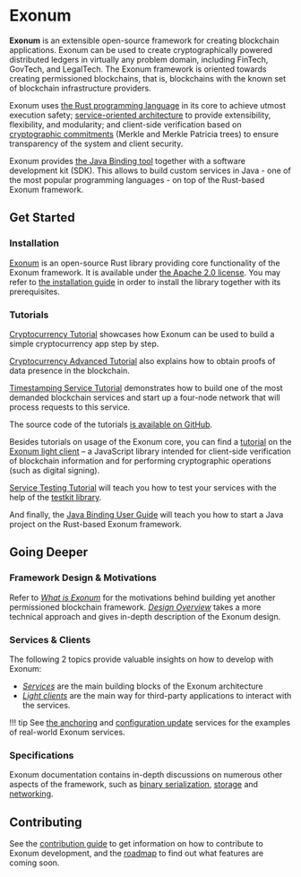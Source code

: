 # Exonum

**Exonum** is an extensible open-source framework for creating blockchain
applications.
Exonum can be used to create cryptographically powered distributed
ledgers in virtually any problem domain, including FinTech, GovTech, and
LegalTech.
The Exonum framework is oriented towards creating permissioned blockchains,
that is, blockchains with the known set of blockchain infrastructure providers.

Exonum uses [the Rust programming language][rust] in its core to achieve utmost
execution safety;
[service-oriented architecture][wiki:soa] to provide extensibility, flexibility,
and modularity; and client-side verification based on
[cryptographic commitments][wiki:commitment]
(Merkle and Merkle Patricia trees) to ensure transparency of the system
and client security.

Exonum provides [the Java Binding tool][ejb] together with a software
development kit (SDK). This allows to build custom services in Java - one of
the most popular programming languages - on top of the Rust-based Exonum
framework.

## Get Started

### Installation

[Exonum][core] is an open-source Rust library providing core functionality
of the Exonum framework. It is available under
[the Apache 2.0 license][apache].
You may refer to [the installation guide](get-started/install.md) in order to
install the library together with its prerequisites.

### Tutorials

[Cryptocurrency Tutorial](get-started/create-service.md) showcases how Exonum
can be used to build a simple cryptocurrency app step by step.

[Cryptocurrency Advanced Tutorial](get-started/data-proofs.md)
also explains how to obtain proofs of data presence in the blockchain.  

[Timestamping Service Tutorial](get-started/timestamping-tutorial.md)
demonstrates how to build one of the most demanded blockchain services and
start up a four-node network that will process requests to this service.

The source code of the tutorials [is available on GitHub][tutorials].

Besides tutorials on usage of the Exonum core, you can find a
[tutorial](get-started/light-client.md) on the [Exonum light client][client] –
a JavaScript library intended for client-side verification of blockchain
information and for performing cryptographic operations (such as digital
signing).

[Service Testing Tutorial](get-started/test-service.md) will teach you how to
test your services with the help of the [testkit library][testkit].

And finally, the [Java Binding User Guide](get-started/java-binding.md) will
teach you how to start a Java project on the Rust-based Exonum framework.

## Going Deeper

### Framework Design & Motivations

Refer to [*What is Exonum*](get-started/what-is-exonum.md)
for the motivations behind building yet another permissioned blockchain
framework. [*Design Overview*](get-started/design-overview.md)
takes a more technical approach and gives in-depth description of the Exonum
design.

### Services & Clients

The following 2 topics provide valuable insights on how to develop with Exonum:

- [*Services*](architecture/services.md) are the main building blocks
  of the Exonum architecture
- [*Light clients*](architecture/clients.md)
  are the main way for third-party applications to interact with the services.

!!! tip
    See [the anchoring][anchoring] and [configuration update][config] services
    for the examples of real-world Exonum services.

### Specifications

Exonum documentation contains in-depth discussions on numerous other aspects
of the framework, such as [binary serialization](architecture/serialization.md),
[storage](architecture/storage.md) and [networking](advanced/network.md).

## Contributing

See the [contribution guide](contributing.md) to get information on how
to contribute to Exonum development, and the [roadmap](roadmap.md) to find out
what features are coming soon.

[rust]: http://rust-lang.org/
[wiki:soa]: https://en.wikipedia.org/wiki/Service-oriented_architecture
[wiki:commitment]: https://en.wikipedia.org/wiki/Commitment_scheme
[ejb]: https://github.com/exonum/exonum-java-binding
[core]: http://github.com/exonum/exonum/
[apache]: https://opensource.org/licenses/Apache-2.0
[client]: https://github.com/exonum/exonum-client
[testkit]: https://crates.io/crates/exonum-testkit
[tutorials]: https://github.com/exonum/exonum/tree/master/examples
[anchoring]: https://github.com/exonum/exonum-btc-anchoring/
[config]: https://github.com/exonum/exonum/tree/master/services/configuration
